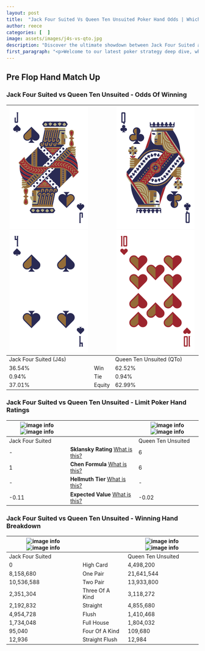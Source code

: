 ```yaml
---
layout: post
title:  "Jack Four Suited Vs Queen Ten Unsuited Poker Hand Odds | Which Is The Better Hand In Poker? A Complete Guide"
author: reece
categories: [  ]
image: assets/images/j4s-vs-qto.jpg
description: "Discover the ultimate showdown between Jack Four Suited and Queen Ten Unsuited in poker! Uncover the odds, strategies, and scenarios where one hand triumphs over the other. Get ready to up your poker game with this thrilling analysis."
first_paragraph: "<p>Welcome to our latest poker strategy deep dive, where we're pitting two distinct hands against each other in a high-stakes showdown: Jack Four Suited vs Queen Ten Unsuited.</p><p>In the dynamic world of poker, every decision counts, and knowing which hand holds the upper hand is key to your success at the table.</p><p>In this article, we'll dissect these two hands, explore the scenarios where one dominates the other, and equip you with the knowledge to make strategic choices that can tip the odds in your favor.</p><p>Get ready to unravel the intriguing dynamics of these poker hands and elevate your game to new heights.</p>"
---
```




[comment]: # (sp0)

## Pre Flop Hand Match Up

<div class="table hand-ratings" markdown="1"> 



### Jack Four Suited vs Queen Ten Unsuited - Odds Of Winning


    
| ![image info](assets/images/hand1/j.png) ![image info](assets/images/hand1/4.png) |  | ![image info](assets/images/hand2/q.png) ![image info](assets/images/hand2/to.png) |
| -------- | -------- | -------- |
| Jack Four Suited (J4s) |  | Queen Ten Unsuited (QTo) |
| 36.54% | Win | 62.52% |
| 0.94% | Tie | 0.94% |
| 37.01% | Equity | 62.99% |




[comment]: # (sp1)



### Jack Four Suited vs Queen Ten Unsuited - Limit Poker Hand Ratings


    
| ![image info](https://www.riverpairs.com/assets/images/hand1/j.png) ![image info](https://www.riverpairs.com/assets/images/hand1/4.png) |  | ![image info](https://www.riverpairs.com/assets/images/hand2/q.png) ![image info](https://www.riverpairs.com/assets/images/hand2/to.png) |
| -------- | -------- | -------- |
| Jack Four Suited |  | Queen Ten Unsuited |
| - | **Sklansky Rating** [What is this?](/sklansky-rating-explained) | 6 |
| 1 | **Chen Formula** [What is this?](/chen-formula-explained) | 6 |
| - | **Hellmuth Tier** [What is this?](/Hellmuth-tier-explained) | - |
| -0.11 | **Expected Value** [What is this?](/expected-value-explained) | -0.02 |




[comment]: # (sp2)



### Jack Four Suited vs Queen Ten Unsuited - Winning Hand Breakdown


    
| ![image info](https://www.riverpairs.com/assets/images/hand1/j.png) ![image info](https://www.riverpairs.com/assets/images/hand1/4.png) |  | ![image info](https://www.riverpairs.com/assets/images/hand2/q.png) ![image info](https://www.riverpairs.com/assets/images/hand2/to.png) |
| -------- | -------- | -------- |
| Jack Four Suited |  | Queen Ten Unsuited |
| 0 | High Card | 4,498,200 |
| 8,158,680 | One Pair | 21,641,544 |
| 10,536,588 | Two Pair | 13,933,800 |
| 2,351,304 | Three Of A Kind | 3,118,272 |
| 2,192,832 | Straight | 4,855,680 |
| 4,954,728 | Flush | 1,410,468 |
| 1,734,048 | Full House | 1,804,032 |
| 95,040 | Four Of A Kind | 109,680 |
| 12,936 | Straight Flush | 12,984 |




[comment]: # (sp3)



</div>

[comment]: # (sp4)



[comment]: # (sp5)

